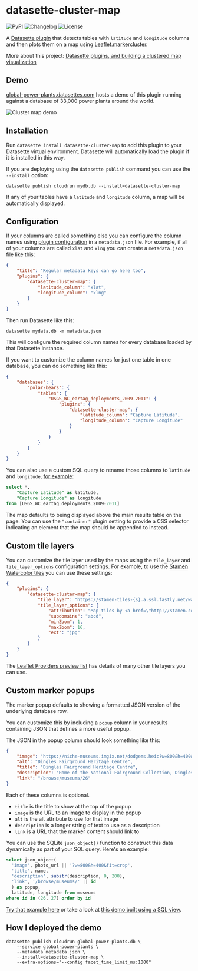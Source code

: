# datasette-cluster-map

[![PyPI](https://img.shields.io/pypi/v/datasette-cluster-map.svg)](https://pypi.python.org/pypi/datasette-cluster-map)
[![Changelog](https://img.shields.io/github/v/release/simonw/datasette-cluster-map?include_prereleases&label=changelog)](https://github.com/simonw/datasette-cluster-map/releases)
[![License](https://img.shields.io/badge/license-Apache%202.0-blue.svg)](https://github.com/simonw/datasette-cluster-map/blob/main/LICENSE)

A [Datasette plugin](http://datasette.readthedocs.io/en/latest/plugins.html) that detects tables with `latitude` and `longitude` columns and then plots them on a map using [Leaflet.markercluster](https://github.com/Leaflet/Leaflet.markercluster).

More about this project: [Datasette plugins, and building a clustered map visualization](https://simonwillison.net/2018/Apr/20/datasette-plugins/)

## Demo

[global-power-plants.datasettes.com](https://global-power-plants.datasettes.com/global-power-plants/global-power-plants) hosts a demo of this plugin running against a database of 33,000 power plants around the world.

![Cluster map demo](https://static.simonwillison.net/static/2020/global-power-plants.png)

## Installation

Run `datasette install datasette-cluster-map` to add this plugin to your Datasette virtual environment. Datasette will automatically load the plugin if it is installed in this way.

If you are deploying using the `datasette publish` command you can use the `--install` option:

    datasette publish cloudrun mydb.db --install=datasette-cluster-map

If any of your tables have a `latitude` and `longitude` column, a map will be automatically displayed.

## Configuration

If your columns are called something else you can configure the column names using [plugin configuration](https://datasette.readthedocs.io/en/stable/plugins.html#plugin-configuration) in a `metadata.json` file. For example, if all of your columns are called `xlat` and `xlng` you can create a `metadata.json` file like this:

```json
{
    "title": "Regular metadata keys can go here too",
    "plugins": {
        "datasette-cluster-map": {
            "latitude_column": "xlat",
            "longitude_column": "xlng"
        }
    }
}
```

Then run Datasette like this:

    datasette mydata.db -m metadata.json

This will configure the required column names for every database loaded by that Datasette instance.

If you want to customize the column names for just one table in one database, you can do something like this:

```json
{
    "databases": {
        "polar-bears": {
            "tables": {
                "USGS_WC_eartag_deployments_2009-2011": {
                    "plugins": {
                        "datasette-cluster-map": {
                            "latitude_column": "Capture Latitude",
                            "longitude_column": "Capture Longitude"
                        }
                    }
                }
            }
        }
    }
}
```

You can also use a custom SQL query to rename those columns to `latitude` and `longitude`, [for example](https://polar-bears.now.sh/polar-bears?sql=select+*%2C%0D%0A++++%22Capture+Latitude%22+as+latitude%2C%0D%0A++++%22Capture+Longitude%22+as+longitude%0D%0Afrom+%5BUSGS_WC_eartag_deployments_2009-2011%5D):

```sql
select *,
    "Capture Latitude" as latitude,
    "Capture Longitude" as longitude
from [USGS_WC_eartag_deployments_2009-2011]
```

The map defaults to being displayed above the main results table on the page. You can use the `"container"` plugin setting to provide a CSS selector indicating an element that the map should be appended to instead.

## Custom tile layers

You can customize the tile layer used  by the maps using the `tile_layer` and `tile_layer_options` configuration settings. For example, to use the [Stamen Watercolor tiles](http://maps.stamen.com/watercolor/#12/37.7706/-122.3782) you can use these settings:

```json
{
    "plugins": {
        "datasette-cluster-map": {
            "tile_layer": "https://stamen-tiles-{s}.a.ssl.fastly.net/watercolor/{z}/{x}/{y}.{ext}",
            "tile_layer_options": {
                "attribution": "Map tiles by <a href=\"http://stamen.com\">Stamen Design</a>, <a href=\"http://creativecommons.org/licenses/by/3.0\">CC BY 3.0</a> &mdash; Map data &copy; <a href=\"https://www.openstreetmap.org/copyright\">OpenStreetMap</a> contributors",
                "subdomains": "abcd",
                "minZoom": 1,
                "maxZoom": 16,
                "ext": "jpg"
            }
        }
    }
}
```
The [Leaflet Providers preview list](https://leaflet-extras.github.io/leaflet-providers/preview/index.html) has details of many other tile layers you can use.

## Custom marker popups

The marker popup defaults to showing a formatted JSON version of the underlying database row.

You can customize this by including a `popup` column in your results containing JSON that defines a more useful popup.

The JSON in the popup column should look something like this:

```json
{
    "image": "https://niche-museums.imgix.net/dodgems.heic?w=800&h=400&fit=crop",
    "alt": "Dingles Fairground Heritage Centre",
    "title": "Dingles Fairground Heritage Centre",
    "description": "Home of the National Fairground Collection, Dingles has over 45,000 indoor square feet of vintage fairground rides... and you can go on them! Highlights include the last complete surviving and opera",
    "link": "/browse/museums/26"
}
```

Each of these columns is optional.

- `title` is the title to show at the top of the popup
- `image` is the URL to an image to display in the popup
- `alt` is the alt attribute to use for that image
- `description` is a longer string of text to use as a description
- `link` is a URL that the marker content should link to

You can use the SQLite `json_object()` function to construct this data dynamically as part of your SQL query. Here's an example:

```sql
select json_object(
  'image', photo_url || '?w=800&h=400&fit=crop',
  'title', name,
  'description', substr(description, 0, 200),
  'link', '/browse/museums/' || id
  ) as popup,
  latitude, longitude from museums
where id in (26, 27) order by id
```

[Try that example here](https://www.niche-museums.com/browse?sql=select+json_object%28%0D%0A++%27image%27%2C+photo_url+%7C%7C+%27%3Fw%3D800%26h%3D400%26fit%3Dcrop%27%2C%0D%0A++%27title%27%2C+name%2C%0D%0A++%27description%27%2C+substr%28description%2C+0%2C+200%29%2C%0D%0A++%27link%27%2C+%27%2Fbrowse%2Fmuseums%2F%27+%7C%7C+id%0D%0A++%29+as+popup%2C%0D%0A++latitude%2C+longitude+from+museums) or take a look at [this demo built using a SQL view](https://dogsheep-photos.dogsheep.net/public/photos_on_a_map).

## How I deployed the demo

    datasette publish cloudrun global-power-plants.db \
        --service global-power-plants \
        --metadata metadata.json \
        --install=datasette-cluster-map \
        --extra-options="--config facet_time_limit_ms:1000"
